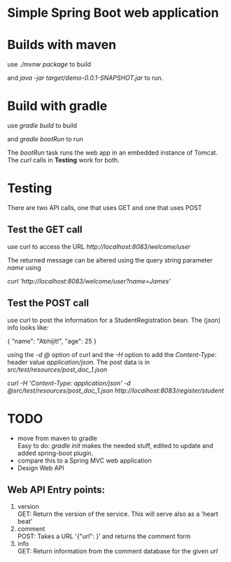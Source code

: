 
# Simple Spring Boot web application

# Builds with maven
use _./mvnw package_ to build

and _java -jar target/demo-0.0.1-SNAPSHOT.jar_ to run.

# Build with gradle
use _gradle build_ to build

and _gradle bootRun_ to run

The _bootRun_ task runs the web app in an embedded instance of Tomcat. The _curl_ calls in **Testing** work for both.

# Testing
There are two API calls, one that uses GET and one that uses POST

## Test the GET call

use curl to access the URL _http://localhost:8083/welcome/user_

The returned message can be altered using the query string parameter _name_
using

_curl 'http://localhost:8083/welcome/user?name=James'_

## Test the POST call

use curl to post the information for a StudentRegistration bean. The (json) info looks like:

{
    "name": "Abhijit!",
    "age": 25
}

using the _-d @<filename>_ option of curl and the _-H_ option to add the _Content-Type:_ header value _application/json_. The post data is in _src/test/resources/post_doc_1.json_

_curl -H 'Content-Type: application/json' -d @src/test/resources/post\_doc\_1.json http://localhost:8083/register/student_

# TODO

* move from maven to gradle  
  Easy to do: _gradle init_ makes the needed stuff, edited to update and added spring-boot plugin.
* compare this to a Spring MVC web application
* Design Web API
  
## Web API Entry points:
1. version  
GET: Return the version of the service. This will serve also as a 'heart beat'
2. comment  
POST: Takes a URL '{"url": <URL>}' and returns the comment form
3. info  
GET: Return information from the comment database for the given _url_
   
   
